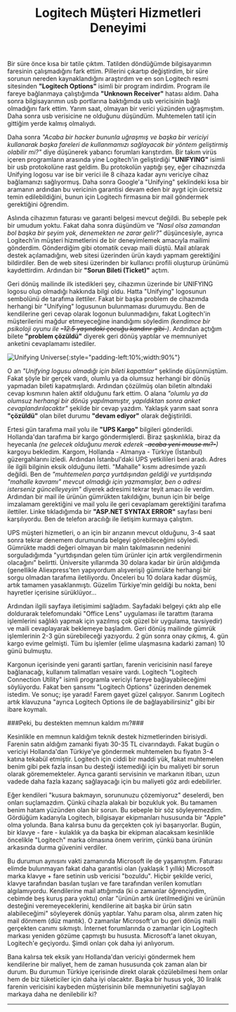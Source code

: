 ﻿---
layout: single
name: logitech-musteri-hizmetleri-deneyimi
title: "Logitech Müşteri Hizmetleri Deneyimi"
category: articles
---

Bir süre önce kısa bir tatile çıktım. Tatilden döndüğümde bilgisayarımın faresinin çalışmadığını fark ettim. Pillerini çıkartıp değiştirdim, bir süre sorunun nereden kaynaklandığını araştırdım ve en son Logitech resmi sitesinden **"Logitech Options"** isimli bir program indirdim. Program ile fareye bağlanmaya çalıştığımda **"Unknown Receiver"** hatası aldım. Daha sonra bilgisayarımın usb portlarına baktığımda usb vericisinin bağlı olmadığını fark ettim. Yarım saat, olmayan bir verici yüzünden uğraşmıştım. Daha sonra usb verisicine ne olduğunu düşündüm. Muhtemelen tatil için gittiğim yerde kalmış olmalıydı.

Daha sonra *"Acaba bir hacker bununla uğraşmış ve başka bir vericiyi kullanarak başka fareleri de kullanmamızı sağlayacak bir yöntem geliştirmiş olabilir mi?"* diye düşünerek yabancı forumları karıştırdım. Bir takım virüs içeren programların arasında yine Logitech'in geliştirdiği **"UNIFYING"** isimli bir usb protokolüne rast geldim. Bu protokolün yaptığı şey, eğer cihazınızda Unifying logosu var ise bir verici ile 8 cihaza kadar aynı vericiye cihaz bağlamanızı sağlıyormuş. Daha sonra Google'a "Unifying" şeklindeki kısa bir aramanın ardından bu vericinin garantisi devam eden bir aygıt için ücretsiz temin edilebildiğini, bunun için Logitech firmasına bir mail göndermek gerektiğini öğrendim.

Aslında cihazımın faturası ve garanti belgesi mevcut değildi. Bu sebeple pek bir umudum yoktu. Fakat daha sonra düşündüm ve *"Nasıl olsa zamandan bol başka bir şeyim yok, denemekten ne zarar gelir?"* düşüncesiyle, ayrıca Logitech'in müşteri hizmetlerini de bir deneyimlemek amacıyla mailimi gönderdim. Gönderdiğim gibi otomatik cevap maili düştü. Mail atılarak destek açılamadığını, web sitesi üzerinden ürün kaydı yapmam gerektiğini bildirdiler. Ben de web sitesi üzerinden bir kullanıcı profili oluşturup ürünümü kaydettirdim. Ardından bir **"Sorun Bileti (Ticket)"** açtım.

Geri dönüş mailinde ilk istedikleri şey, cihazımın üzerinde bir UNIFYING logosu olup olmadığı hakkında bilgi oldu. Hatta "Unifying" logosunun sembolünü de tarafıma ilettiler. Fakat bir başka problem de cihazımda herhangi bir "Unifying" logusunun bulunmaması durumuydu. Ben de kendilerine geri cevap olarak logonun bulunmadığını, fakat Logitech'in müşterilerini mağdur etmeyeceğine inandığımı söyledim *(kendimce bir psikoloji oyunu ile ~~-12.5 yaşındaki çocuğu kandırır gibi-~~)*. Ardından açtığım bilete **"problem çözüldü"** diyerek geri dönüş yaptılar ve memnuniyet anketini cevaplamamı istediler.

![Unifying Universe](../../assets/images/unifying-universe.png "Unifying Dünyası"){:style="padding-left:10%;width:90%"}

O an *"Unifying logusu olmadığı için bileti kapattılar"* şeklinde düşünmüştüm. Fakat şöyle bir gerçek vardı, olumlu ya da olumsuz herhangi bir dönüş yapmadan bileti kapatmışlardı. Ardından çözülmüş olan biletin altındaki cevap kısmının halen aktif olduğunu fark ettim. O alana *"olumlu ya da olumsuz herhangi bir dönüş yapılmamıştır, yapıldıktan sonra anket cevaplandırılacaktır"* şekilde bir cevap yazdım. Yaklaşık yarım saat sonra **"çözüldü"** olan bilet durumu **"devam ediyor"** olarak değiştirildi.

Ertesi gün tarafıma mail yolu ile **"UPS Kargo"** bilgileri gönderildi. Hollanda'dan tarafıma bir kargo göndermişlerdi. Biraz şaşkınlıkla, biraz da heyecanla *(ne gelecek olduğunu merak ederek ~~-acaba yeni mouse mı?-~~)* kargoyu bekledim. Kargom, Hollanda - Almanya - Türkiye (İstanbul) güzergahlarını izledi. Ardından İstanbul'daki UPS yetkilileri beni aradı. Adres ile ilgili bilginin eksik olduğunu iletti. "Mahalle" kısmı adresimde yazılı değildi. Ben de *"muhtemelen parça yurtdışından geldiği ve yurtdışında "mahalle kavramı" mevcut olmadığı için yazmamışlar, ben o adresi isterseniz güncelleyeyim"* diyerek adresimi tekrar teyit amacı ile verdim. Ardından bir mail ile ürünün gümrükten takıldığını, bunun için bir belge imzalamam gerektiğini ve mail yolu ile geri cevaplamam gerektiğini tarafıma ilettiler. Linke tıkladığımda bir **"ASP.NET SYNTAX ERROR"** sayfası beni karşılıyordu. Ben de telefon aracılığı ile iletişim kurmaya çalıştım.

UPS müşteri hizmetleri, o an için bir arızanın mevcut olduğunu, 3-4 saat sonra tekrar denemem durumunda belgeyi görebileceğimi söyledi. Gümrükte maddi değeri olmayan bir malın takılmasının nedenini sorguladığımda "yurtdışından gelen tüm ürünler için artık vergilendirmenin olacağını" belirtti. Üniversite yıllarımda 30 dolara kadar bir ürün aldığımda (genellikle Aliexpress'ten yapıyordum alışverişi) gümrükte herhangi bir sorgu olmadan tarafıma iletiliyordu. Önceleri bu 10 dolara kadar düşmüş, artık tamamen yasaklanmıştı. Güzelim Türkiye'min geldiği bu nokta, beni hayretler içerisine sürüklüyor...

Ardından ilgili sayfaya iletişimimi sağladım. Sayfadaki belgeyi çıktı alıp elle doldurarak telefomundaki "Office Lens" uygulaması ile tarattım (tarama işlemlerini sağlıklı yapmak için yazılmış çok güzel bir uygulama, tavsiyedir) ve maili cevaplayarak beklemeye başladım. Geri dönüş mailinde gümrük işlemlerinin 2-3 gün sürebileceği yazıyordu. 2 gün sonra onay çıkmış, 4. gün kargo evime gelmişti. Tüm bu işlemler (elime ulaşmasına kadarki zaman) 10 günü bulmuştu.

Kargonun içerisinde yeni garanti şartları, farenin vericisinin nasıl fareye bağlanacağı, kullanım talimatları vesaire vardı. Logitech "Logitech Connection Utility" isimli programla vericiyi fareye bağlayabileceğimi söylüyordu. Fakat ben şansımı "Logitech Options" üzerinden denemek istedim. Ve sonuç; işe yaradı! Farem gayet güzel çalışıyor. Sanırım Logitech artık klavuzuna "ayrıca Logitech Options ile de bağlayabilirsiniz" gibi bir ibare koymalı.

###Peki, bu destekten memnun kaldım mı?###

Kesinlikle en memnun kaldığım teknik destek hizmetlerinden birisiydi. Farenin satın aldığım zamanki fiyatı 30-35 TL civarındaydı. Fakat bugün o vericiyi Hollanda'dan Türkiye'ye göndermek muhtemelen bu fiyatın 3-4 katına tekabül etmiştir. Logitech için ciddi bir maddi yük, fakat muhtemelen benim gibi pek fazla insan bu desteği istemediği için bu maliyeti bir sorun olarak görememekteler. Ayrıca garanti servisinin ve markanın itibarı, uzun vadede daha fazla kazanç sağlayacağı için bu maliyeti göz ardı edebilirler.

Eğer kendileri "kusura bakmayın, sorununuzu çözemiyoruz" deselerdi, ben onları suçlamazdım. Çünkü cihazla alakalı bir bozukluk yok. Bu tamamen benim hatam yüzünden olan bir sorun. Bu sebeple bir söz söyleyemezdim. Gördüğüm kadarıyla Logitech, bilgisayar ekipmanları hususunda bir "Apple" olma yolunda. Bana kalırsa bunu da gerçekten çok iyi başarıyorlar. Bugün, bir klavye - fare - kulaklık ya da başka bir ekipman alacaksam kesinlikle öncelikle "Logitech" marka olmasına önem veririm, çünkü bana ürünün arkasında durma güvenini verdiler.

Bu durumun aynısını vakti zamanında Microsoft ile de yaşamıştım. Faturası elimde bulunmayan fakat daha garantisi olan (yaklaşık 1 yıllık) Microsoft marka klavye + fare setinin usb vericisi "bozuldu". Hiçbir şekilde verici, klavye tarafından basılan tuşları ve fare tarafından verilen komutları algılamıyordu. Kendilerine mail attığımda (ki o zamanlar öğrenciydim, cebimde beş kuruş para yoktu) onlar "ürünün artık üretilmediğini ve ürünün desteğini veremeyeceklerini, kendilerine ait başka bir ürün satın alabileceğimi" söyleyerek dönüş yaptılar. Yahu param olsa, alırım zaten hiç mail dönmem (düz mantık). O zamanlar Microsoft'un bu geri dönüş maili gerçekten canımı sıkmıştı. İnternet forumlarında o zamanlar için Logitech markası yeniden gözüme çapmıştı bu hususta. Microsoft'a lanet okuyan, Logitech'e geçiyordu. Şimdi onları çok daha iyi anlıyorum.

Bana kalırsa tek eksik yanı Hollanda'dan vericiyi göndermek hem kendilerine bir maliyet, hem de zaman hususunda çok zaman alan bir durum. Bu durumun Türkiye içerisinde direkt olarak çözülebilmesi hem onlar hem de biz tüketiciler için daha iyi olacaktır. Başka bir husus yok, 30 liralık farenin vericisini kaybeden müşterisinin bile memnuniyetini sağlayan markaya daha ne denilebilir ki?

---